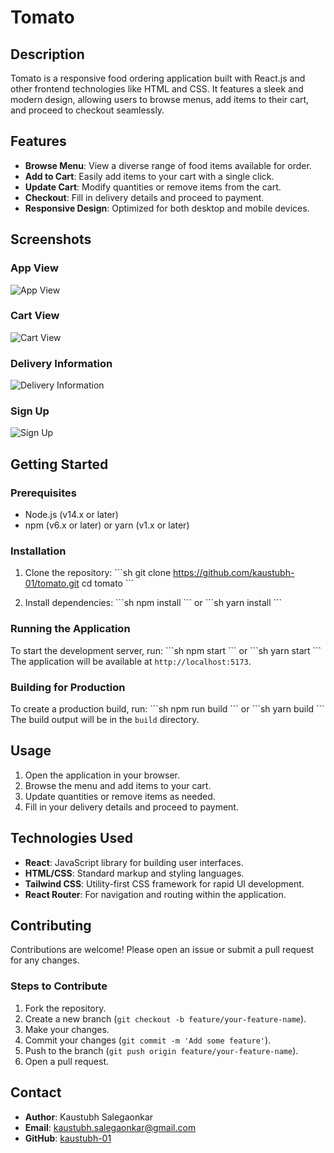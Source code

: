 
# Tomato

## Description

Tomato is a responsive food ordering application built with React.js and other frontend technologies like HTML and CSS. It features a sleek and modern design, allowing users to browse menus, add items to their cart, and proceed to checkout seamlessly.

## Features

- **Browse Menu**: View a diverse range of food items available for order.
- **Add to Cart**: Easily add items to your cart with a single click.
- **Update Cart**: Modify quantities or remove items from the cart.
- **Checkout**: Fill in delivery details and proceed to payment.
- **Responsive Design**: Optimized for both desktop and mobile devices.

## Screenshots

### App View
![App View](./public/tomato-00.png)

### Cart View
![Cart View](./path/to/your/images/tomato-cart-view.png)

### Delivery Information
![Delivery Information](./path/to/your/images/tomato-delivery-info.png)

### Sign Up
![Sign Up](./path/to/your/images/tomato-sign-up.png)

## Getting Started

### Prerequisites

- Node.js (v14.x or later)
- npm (v6.x or later) or yarn (v1.x or later)

### Installation

1. Clone the repository:
    \`\`\`sh
    git clone https://github.com/kaustubh-01/tomato.git
    cd tomato
    \`\`\`

2. Install dependencies:
    \`\`\`sh
    npm install
    \`\`\`
    or
    \`\`\`sh
    yarn install
    \`\`\`

### Running the Application

To start the development server, run:
\`\`\`sh
npm start
\`\`\`
or
\`\`\`sh
yarn start
\`\`\`
The application will be available at `http://localhost:5173`.

### Building for Production

To create a production build, run:
\`\`\`sh
npm run build
\`\`\`
or
\`\`\`sh
yarn build
\`\`\`
The build output will be in the `build` directory.

## Usage

1. Open the application in your browser.
2. Browse the menu and add items to your cart.
3. Update quantities or remove items as needed.
4. Fill in your delivery details and proceed to payment.

## Technologies Used

- **React**: JavaScript library for building user interfaces.
- **HTML/CSS**: Standard markup and styling languages.
- **Tailwind CSS**: Utility-first CSS framework for rapid UI development.
- **React Router**: For navigation and routing within the application.

## Contributing

Contributions are welcome! Please open an issue or submit a pull request for any changes.

### Steps to Contribute

1. Fork the repository.
2. Create a new branch (`git checkout -b feature/your-feature-name`).
3. Make your changes.
4. Commit your changes (`git commit -m 'Add some feature'`).
5. Push to the branch (`git push origin feature/your-feature-name`).
6. Open a pull request.

## Contact

- **Author**: Kaustubh Salegaonkar
- **Email**: kaustubh.salegaonkar@gmail.com
- **GitHub**: [kaustubh-01](https://github.com/kaustubh-01)
